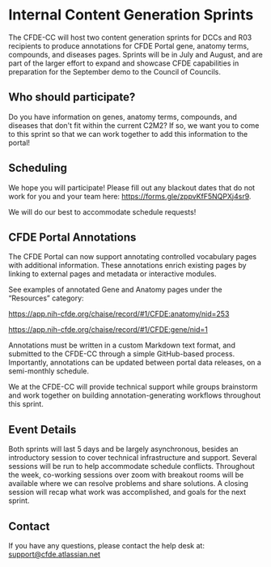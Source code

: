 # Internal Content Generation Sprints

The CFDE-CC will host two content generation sprints for DCCs and R03 recipients to produce annotations for CFDE Portal gene, anatomy terms, compounds, and diseases pages. Sprints will be in July and August, and are part of the larger effort to expand and showcase CFDE capabilities in preparation for the September demo to the Council of Councils.

## Who should participate?

Do you have information on genes, anatomy terms, compounds, and diseases that don't fit within the current C2M2? If so, we want you to come to this sprint so that we can work together to add this information to the portal!

## Scheduling

We hope you will participate! Please fill out any blackout dates that do not work for you and your team here: https://forms.gle/zppvKfF5NQPXj4sr9. 

We will do our best to accommodate schedule requests!

## CFDE Portal Annotations

The CFDE Portal can now support annotating controlled vocabulary pages with additional information. These annotations enrich existing pages by linking to external pages and metadata or interactive modules.

See examples of annotated Gene and Anatomy pages under the “Resources” category:

https://app.nih-cfde.org/chaise/record/#1/CFDE:anatomy/nid=253

https://app.nih-cfde.org/chaise/record/#1/CFDE:gene/nid=1

Annotations must be written in a custom Markdown text format, and submitted to the CFDE-CC through a simple GitHub-based process. Importantly, annotations can be updated between portal data releases, on a semi-monthly schedule.

We at the CFDE-CC will provide technical support while groups brainstorm and work together on building annotation-generating workflows throughout this sprint.

## Event Details

Both sprints will last 5 days and be largely asynchronous, besides an introductory session to cover technical infrastructure and support. Several sessions will be run to help accommodate schedule conflicts. Throughout the week, co-working sessions over zoom with breakout rooms will be available where we can resolve problems and share solutions. A closing session will recap what work was accomplished, and goals for the next sprint.

## Contact

If you have any questions, please contact the help desk at: support@cfde.atlassian.net 

